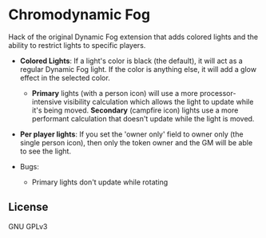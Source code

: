# Chromodynamic Fog

Hack of the original Dynamic Fog extension that adds colored lights and the ability to restrict lights to specific players.

- **Colored Lights**: If a light's color is black (the default), it will act as a regular Dynamic Fog light. If the color is anything else, it will add a glow effect in the selected color.
  - **Primary** lights (with a person icon) will use a more processor-intensive visibility calculation which allows the light to update while it's being moved. **Secondary** (campfire icon) lights use a more performant calculation that doesn't update while the light is moved.
- **Per player lights**: If you set the 'owner only' field to owner only (the single person icon), then only the token owner and the GM will be able to see the light.

- Bugs:
  - Primary lights don't update while rotating

## License

GNU GPLv3

